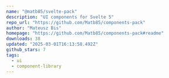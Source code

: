 ```yaml
---
name: "@matb85/svelte-pack"
description: "UI components for Svelte 5"
repo_url: "https://github.com/Matb85/components-pack"
author: "Mateusz Bis"
homepage: "https://github.com/Matb85/components-pack#readme"
downloads: 38
updated: "2025-03-01T16:13:58.492Z"
github_stars: 7
tags: 
  - ui
  - component-library
---
```

